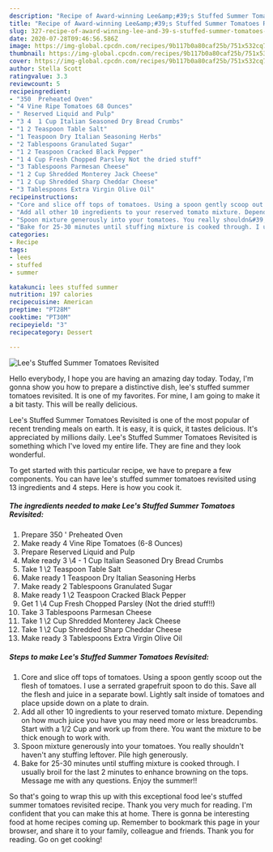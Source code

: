 ```yaml
---
description: "Recipe of Award-winning Lee&amp;#39;s Stuffed Summer Tomatoes Revisited"
title: "Recipe of Award-winning Lee&amp;#39;s Stuffed Summer Tomatoes Revisited"
slug: 327-recipe-of-award-winning-lee-and-39-s-stuffed-summer-tomatoes-revisited
date: 2020-07-28T09:46:56.586Z
image: https://img-global.cpcdn.com/recipes/9b117b0a80caf25b/751x532cq70/lees-stuffed-summer-tomatoes-revisited-recipe-main-photo.jpg
thumbnail: https://img-global.cpcdn.com/recipes/9b117b0a80caf25b/751x532cq70/lees-stuffed-summer-tomatoes-revisited-recipe-main-photo.jpg
cover: https://img-global.cpcdn.com/recipes/9b117b0a80caf25b/751x532cq70/lees-stuffed-summer-tomatoes-revisited-recipe-main-photo.jpg
author: Stella Scott
ratingvalue: 3.3
reviewcount: 5
recipeingredient:
- "350  Preheated Oven"
- "4 Vine Ripe Tomatoes 68 Ounces"
- " Reserved Liquid and Pulp"
- "3 4  1 Cup Italian Seasoned Dry Bread Crumbs"
- "1 2 Teaspoon Table Salt"
- "1 Teaspoon Dry Italian Seasoning Herbs"
- "2 Tablespoons Granulated Sugar"
- "1 2 Teaspoon Cracked Black Pepper"
- "1 4 Cup Fresh Chopped Parsley Not the dried stuff"
- "3 Tablespoons Parmesan Cheese"
- "1 2 Cup Shredded Monterey Jack Cheese"
- "1 2 Cup Shredded Sharp Cheddar Cheese"
- "3 Tablespoons Extra Virgin Olive Oil"
recipeinstructions:
- "Core and slice off tops of tomatoes. Using a spoon gently scoop out the flesh of tomatoes. I use a serrated grapefruit spoon to do this. Save all the flesh and juice in a separate bowl. Lightly salt inside of tomatoes and place upside down on a plate to drain."
- "Add all other 10 ingredients to your reserved tomato mixture. Depending on how much juice you have you may need more or less breadcrumbs. Start with a 1/2 Cup and work up from there. You want the mixture to be thick enough to work with."
- "Spoon mixture generously into your tomatoes. You really shouldn&#39;t haven&#39;t any stuffing leftover. Pile high generously."
- "Bake for 25-30 minutes until stuffing mixture is cooked through. I usually broil for the last 2 minutes to enhance browning on the tops. Message me with any questions. Enjoy the summer!!"
categories:
- Recipe
tags:
- lees
- stuffed
- summer

katakunci: lees stuffed summer 
nutrition: 197 calories
recipecuisine: American
preptime: "PT28M"
cooktime: "PT30M"
recipeyield: "3"
recipecategory: Dessert

---
```



![Lee&#39;s Stuffed Summer Tomatoes Revisited](https://img-global.cpcdn.com/recipes/9b117b0a80caf25b/751x532cq70/lees-stuffed-summer-tomatoes-revisited-recipe-main-photo.jpg)

Hello everybody, I hope you are having an amazing day today. Today, I'm gonna show you how to prepare a distinctive dish, lee&#39;s stuffed summer tomatoes revisited. It is one of my favorites. For mine, I am going to make it a bit tasty. This will be really delicious.



Lee&#39;s Stuffed Summer Tomatoes Revisited is one of the most popular of recent trending meals on earth. It is easy, it is quick, it tastes delicious. It's appreciated by millions daily. Lee&#39;s Stuffed Summer Tomatoes Revisited is something which I've loved my entire life. They are fine and they look wonderful.


To get started with this particular recipe, we have to prepare a few components. You can have lee&#39;s stuffed summer tomatoes revisited using 13 ingredients and 4 steps. Here is how you cook it.

<!--inarticleads1-->

##### The ingredients needed to make Lee&#39;s Stuffed Summer Tomatoes Revisited:

1. Prepare 350 &#39; Preheated Oven
1. Make ready 4 Vine Ripe Tomatoes (6-8 Ounces)
1. Prepare  Reserved Liquid and Pulp
1. Make ready 3 \4 - 1 Cup Italian Seasoned Dry Bread Crumbs
1. Take 1 \2 Teaspoon Table Salt
1. Make ready 1 Teaspoon Dry Italian Seasoning Herbs
1. Make ready 2 Tablespoons Granulated Sugar
1. Make ready 1 \2 Teaspoon Cracked Black Pepper
1. Get 1 \4 Cup Fresh Chopped Parsley (Not the dried stuff!!)
1. Take 3 Tablespoons Parmesan Cheese
1. Take 1 \2 Cup Shredded Monterey Jack Cheese
1. Take 1 \2 Cup Shredded Sharp Cheddar Cheese
1. Make ready 3 Tablespoons Extra Virgin Olive Oil




<!--inarticleads2-->

##### Steps to make Lee&#39;s Stuffed Summer Tomatoes Revisited:

1. Core and slice off tops of tomatoes. Using a spoon gently scoop out the flesh of tomatoes. I use a serrated grapefruit spoon to do this. Save all the flesh and juice in a separate bowl. Lightly salt inside of tomatoes and place upside down on a plate to drain.
1. Add all other 10 ingredients to your reserved tomato mixture. Depending on how much juice you have you may need more or less breadcrumbs. Start with a 1/2 Cup and work up from there. You want the mixture to be thick enough to work with.
1. Spoon mixture generously into your tomatoes. You really shouldn&#39;t haven&#39;t any stuffing leftover. Pile high generously.
1. Bake for 25-30 minutes until stuffing mixture is cooked through. I usually broil for the last 2 minutes to enhance browning on the tops. Message me with any questions. Enjoy the summer!!




So that's going to wrap this up with this exceptional food lee&#39;s stuffed summer tomatoes revisited recipe. Thank you very much for reading. I'm confident that you can make this at home. There is gonna be interesting food at home recipes coming up. Remember to bookmark this page in your browser, and share it to your family, colleague and friends. Thank you for reading. Go on get cooking!
